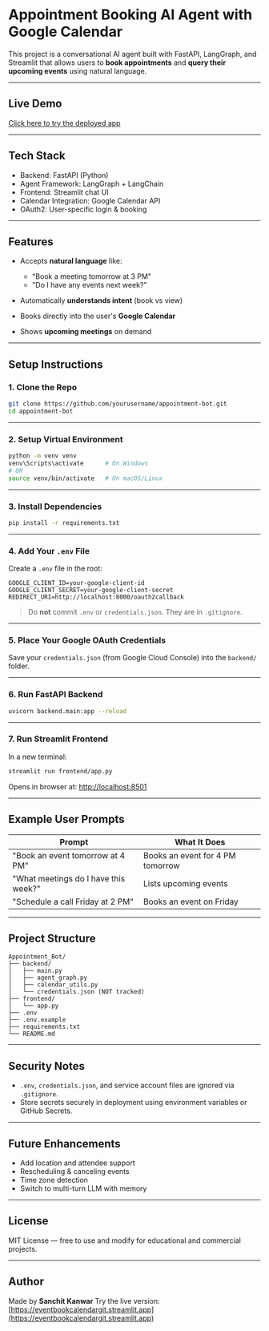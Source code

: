 # Appointment Booking AI Agent with Google Calendar

This project is a conversational AI agent built with FastAPI, LangGraph, and Streamlit that allows users to **book appointments** and **query their upcoming events** using natural language.

---

## Live Demo

[Click here to try the deployed app](https://eventbookcalendargit.streamlit.app/)

---

## Tech Stack

* Backend: FastAPI (Python)
* Agent Framework: LangGraph + LangChain
* Frontend: Streamlit chat UI
* Calendar Integration: Google Calendar API
* OAuth2: User-specific login & booking

---

## Features

* Accepts **natural language** like:

  * "Book a meeting tomorrow at 3 PM"
  * "Do I have any events next week?"
* Automatically **understands intent** (book vs view)
* Books directly into the user's **Google Calendar**
* Shows **upcoming meetings** on demand

---

## Setup Instructions

### 1. Clone the Repo

```bash
git clone https://github.com/yourusername/appointment-bot.git
cd appointment-bot
```

---

### 2. Setup Virtual Environment

```bash
python -m venv venv
venv\Scripts\activate      # On Windows
# OR
source venv/bin/activate   # On macOS/Linux
```

---

### 3. Install Dependencies

```bash
pip install -r requirements.txt
```

---

### 4. Add Your `.env` File

Create a `.env` file in the root:

```env
GOOGLE_CLIENT_ID=your-google-client-id
GOOGLE_CLIENT_SECRET=your-google-client-secret
REDIRECT_URI=http://localhost:8000/oauth2callback
```

> Do **not** commit `.env` or `credentials.json`. They are in `.gitignore`.

---

### 5. Place Your Google OAuth Credentials

Save your `credentials.json` (from Google Cloud Console) into the `backend/` folder.

---

### 6. Run FastAPI Backend

```bash
uvicorn backend.main:app --reload
```

---

### 7. Run Streamlit Frontend

In a new terminal:

```bash
streamlit run frontend/app.py
```

Opens in browser at: [http://localhost:8501](http://localhost:8501)

---

## Example User Prompts

| Prompt                               | What It Does                     |
| ------------------------------------ | -------------------------------- |
| "Book an event tomorrow at 4 PM"     | Books an event for 4 PM tomorrow |
| "What meetings do I have this week?" | Lists upcoming events            |
| "Schedule a call Friday at 2 PM"     | Books an event on Friday         |

---

## Project Structure

```
Appointment_Bot/
├── backend/
│   ├── main.py
│   ├── agent_graph.py
│   ├── calendar_utils.py
│   └── credentials.json (NOT tracked)
├── frontend/
│   └── app.py
├── .env
├── .env.example
├── requirements.txt
└── README.md
```

---

## Security Notes

* `.env`, `credentials.json`, and service account files are ignored via `.gitignore`.
* Store secrets securely in deployment using environment variables or GitHub Secrets.

---

## Future Enhancements

* Add location and attendee support
* Rescheduling & canceling events
* Time zone detection
* Switch to multi-turn LLM with memory

---

## License

MIT License — free to use and modify for educational and commercial projects.

---

## Author

Made by **Sanchit Kanwar**
Try the live version: [https://eventbookcalendargit.streamlit.app](https://eventbookcalendargit.streamlit.app)

